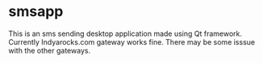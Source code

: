 smsapp
======
This is an sms sending desktop application made using Qt framework.
Currently Indyarocks.com gateway works fine. There may be some isssue with the other gateways.


